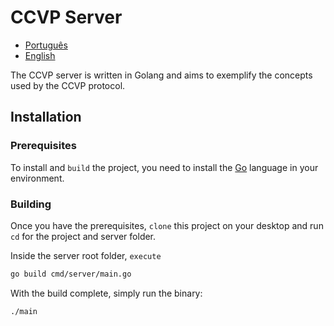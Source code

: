 # CCVP Server

- [Português](./README.md)
- [English](./ENGLISH.md)

The CCVP server is written in Golang and aims to exemplify the concepts used by the CCVP protocol.

## Installation

### Prerequisites

To install and `build` the project, you need to install the [Go](https://go.dev/) language in your environment.

### Building

Once you have the prerequisites, `clone` this project on your desktop and run `cd` for the project and server folder.

Inside the server root folder, `execute`
```bash
go build cmd/server/main.go
```

With the build complete, simply run the binary:
```bash
./main
```
